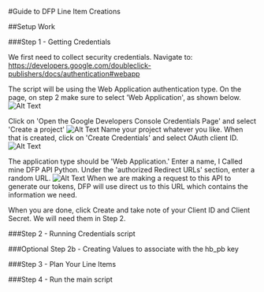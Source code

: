 #Guide to DFP Line Item Creations

##Setup Work

###Step 1 - Getting Credentials

We first need to collect security credentials. Navigate to:
    https://developers.google.com/doubleclick-publishers/docs/authentication#webapp

The script will be using the Web Application authentication type. On the page, on step 2 make sure to
select 'Web Application', as shown below.
    ![Alt Text](https://github.com/Boucher-David/davidboucher.me/tree/master/DFP%20API%20Python/images/dfpCredentialStep1.png?raw=true)

Click on 'Open the Google Developers Console Credentials Page' and select 'Create a project'
    ![Alt Text](/images/dfpCredentialStep2.png?raw=true)
Name your project whatever you like. When that is created, click on 'Create Credentials' and select
OAuth client ID.
    ![Alt Text](https://github.com/Boucher-David/davidboucher.me/tree/master/DFP%20API%20Python/images/dfpCredentialStep3.png?raw=true)

The application type should be 'Web Application.'
Enter a name, I Called mine DFP API Python.
Under the 'authorized Redirect URLs' section, enter a random URL.
    ![Alt Text](https://github.com/Boucher-David/davidboucher.me/tree/master/DFP%20API%20Python/images/dfpCredentialStep4.png?raw=true)
When we are making a request to this API to generate our tokens, DFP will use direct us to this URL which contains
the information we need.

When you are done, click Create and take note of your Client ID and Client Secret. We will need them in Step 2.


###Step 2 - Running Credentials script



###Optional Step 2b - Creating Values to associate with the hb_pb key



###Step 3 - Plan Your Line Items



###Step 4 - Run the main script

